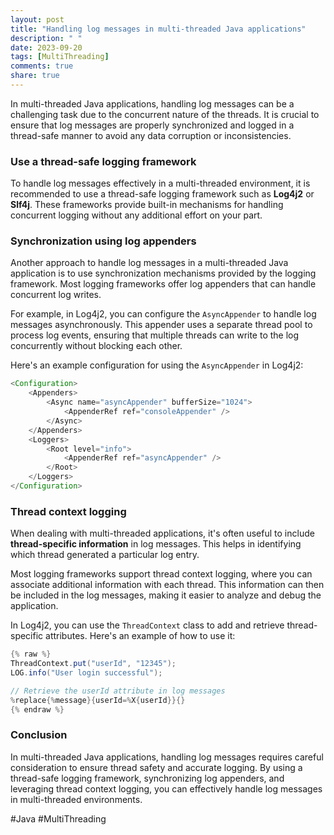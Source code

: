 ```yaml
---
layout: post
title: "Handling log messages in multi-threaded Java applications"
description: " "
date: 2023-09-20
tags: [MultiThreading]
comments: true
share: true
---
```


In multi-threaded Java applications, handling log messages can be a challenging task due to the concurrent nature of the threads. It is crucial to ensure that log messages are properly synchronized and logged in a thread-safe manner to avoid any data corruption or inconsistencies.

### Use a thread-safe logging framework

To handle log messages effectively in a multi-threaded environment, it is recommended to use a thread-safe logging framework such as **Log4j2** or **Slf4j**. These frameworks provide built-in mechanisms for handling concurrent logging without any additional effort on your part.

### Synchronization using log appenders

Another approach to handle log messages in a multi-threaded Java application is to use synchronization mechanisms provided by the logging framework. Most logging frameworks offer log appenders that can handle concurrent log writes.

For example, in Log4j2, you can configure the `AsyncAppender` to handle log messages asynchronously. This appender uses a separate thread pool to process log events, ensuring that multiple threads can write to the log concurrently without blocking each other.

Here's an example configuration for using the `AsyncAppender` in Log4j2:

```java
<Configuration>
    <Appenders>
        <Async name="asyncAppender" bufferSize="1024">
            <AppenderRef ref="consoleAppender" />
        </Async>
    </Appenders>
    <Loggers>
        <Root level="info">
            <AppenderRef ref="asyncAppender" />
        </Root>
    </Loggers>
</Configuration>
```

### Thread context logging

When dealing with multi-threaded applications, it's often useful to include **thread-specific information** in log messages. This helps in identifying which thread generated a particular log entry.

Most logging frameworks support thread context logging, where you can associate additional information with each thread. This information can then be included in the log messages, making it easier to analyze and debug the application.

In Log4j2, you can use the `ThreadContext` class to add and retrieve thread-specific attributes. Here's an example of how to use it:

```java
{% raw %}
ThreadContext.put("userId", "12345");
LOG.info("User login successful");

// Retrieve the userId attribute in log messages
%replace{%message}{userId=%X{userId}}{}
{% endraw %}
```

### Conclusion

In multi-threaded Java applications, handling log messages requires careful consideration to ensure thread safety and accurate logging. By using a thread-safe logging framework, synchronizing log appenders, and leveraging thread context logging, you can effectively handle log messages in multi-threaded environments.

#Java #MultiThreading